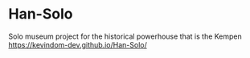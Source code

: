 # Han-Solo
Solo museum project for the historical powerhouse that is the Kempen
https://kevindom-dev.github.io/Han-Solo/
